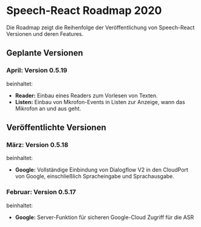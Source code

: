 # Speech-React Roadmap 2020

Die Roadmap zeigt die Reihenfolge der Veröffentlichung von Speech-React Versionen und deren Features.


## Geplante Versionen


### April: Version 0.5.19

beinhaltet:

* **Reader:** Einbau eines Readers zum Vorlesen von Texten.
* **Listen:** Einbau von Mkrofon-Events in Listen zur Anzeige, wann das Mikrofon an und aus geht.


## Veröffentlichte Versionen


### März: Version 0.5.18

beinhaltet:

* **Google:** Vollständige Einbindung von Dialogflow V2 in den CloudPort von Google, einschließlich Spracheingabe und Sprachausgabe.


### Februar: Version 0.5.17

beinhaltet:

* **Google:** Server-Funktion für sicheren Google-Cloud Zugriff für die ASR
